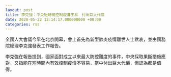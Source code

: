 ```yaml
---
layout: post
title: 李克強：中央短時間控制疫情不易　付出巨大代價
date: 2020-05-22 12:14:17.000000000 +08:00
categories: rss
---
```


全國人大會議今早在北京開幕，會上首先為新型肺炎疫情離世人士默哀，並由國務院總理李克強發表工作報告。

李克強在報告提到，國家面對成立以來最大防控難度的事件，中央採取果斷措施應對，又指能在短時間內有效控制疫情不容易，當中付出巨大代價，但認為都是值得。
